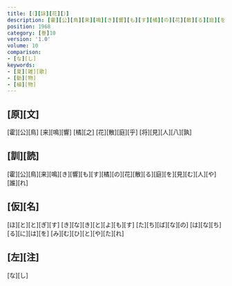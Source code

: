 ```yaml
---
title: [（][詠][花][）]
description: [霍][公][鳥][来][鳴][き][響][も][す][橘][の][花][散][る][庭][を][見][む][人][や][誰][れ]
position: 1968
category: [巻]10
version: '1.0'
volume: 10
comparison:
- [な][し]
keywords:
- [夏][雑][歌]
- [動][物]
- [植][物]
---
```


## [原][文]

[霍][公][鳥] [来][鳴][響] [橘][之] [花][散][庭][乎] [将][見][人][八][孰]

## [訓][読]

[霍][公][鳥][来][鳴][き][響][も][す][橘][の][花][散][る][庭][を][見][む][人][や][誰][れ]

## [仮][名]

[ほ][と][と][ぎ][す] [き][な][き][と][よ][も][す] [た][ち][ば][な][の] [は][な][ち][る][に][は][を] [み][む][ひ][と][や][た][れ]

## [左][注]

[な][し]
